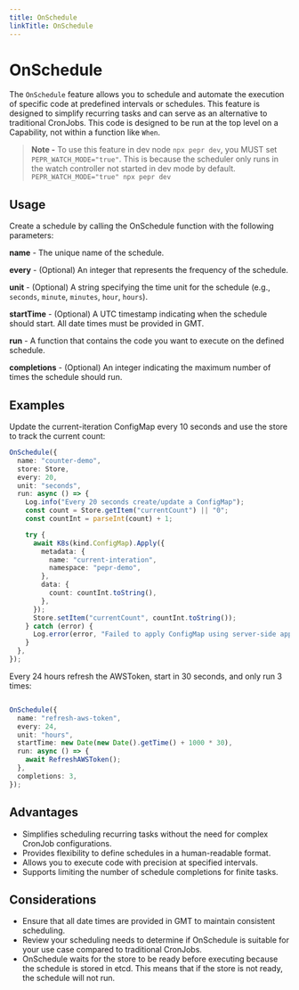 ```yaml
---
title: OnSchedule
linkTitle: OnSchedule
---
```


# OnSchedule

The `OnSchedule` feature allows you to schedule and automate the execution of specific code at predefined intervals or schedules. This feature is designed to simplify recurring tasks and can serve as an alternative to traditional CronJobs. This code is designed to be run at the top level on a Capability, not within a function like `When`.
  
> **Note -** To use this feature in dev node `npx pepr dev`, you MUST set `PEPR_WATCH_MODE="true"`. This is because the scheduler only runs in the watch controller not started in dev mode by default. `PEPR_WATCH_MODE="true" npx pepr dev`
  
## Usage

Create a schedule by calling the OnSchedule function with the following parameters:

**name** - The unique name of the schedule.

**every** - (Optional) An integer that represents the frequency of the schedule.

**unit** - (Optional) A string specifying the time unit for the schedule (e.g., `seconds`, `minute`, `minutes`, `hour`, `hours`).  

**startTime** - (Optional) A UTC timestamp indicating when the schedule should start. All date times must be provided in GMT.  

**run** - A function that contains the code you want to execute on the defined schedule.  

**completions** - (Optional) An integer indicating the maximum number of times the schedule should run.


## Examples

Update the current-iteration ConfigMap every 10 seconds and use the store to track the current count:

```typescript
OnSchedule({
  name: "counter-demo",
  store: Store,
  every: 20,
  unit: "seconds",
  run: async () => {
    Log.info("Every 20 seconds create/update a ConfigMap");
    const count = Store.getItem("currentCount") || "0";
    const countInt = parseInt(count) + 1;

    try {
      await K8s(kind.ConfigMap).Apply({
        metadata: {
          name: "current-interation",
          namespace: "pepr-demo",
        },
        data: {
          count: countInt.toString(),
        },
      });
      Store.setItem("currentCount", countInt.toString());
    } catch (error) {
      Log.error(error, "Failed to apply ConfigMap using server-side apply.");
    }
  },
});
```

Every 24 hours refresh the AWSToken, start in 30 seconds, and only run 3 times:

```typescript

OnSchedule({
  name: "refresh-aws-token",
  every: 24,
  unit: "hours",
  startTime: new Date(new Date().getTime() + 1000 * 30),
  run: async () => {
    await RefreshAWSToken();
  },
  completions: 3,
});
```

## Advantages 

- Simplifies scheduling recurring tasks without the need for complex CronJob configurations.
- Provides flexibility to define schedules in a human-readable format.
- Allows you to execute code with precision at specified intervals.
- Supports limiting the number of schedule completions for finite tasks.

## Considerations

- Ensure that all date times are provided in GMT to maintain consistent scheduling.
- Review your scheduling needs to determine if OnSchedule is suitable for your use case compared to traditional CronJobs.
- OnSchedule waits for the store to be ready before executing because the schedule is stored in etcd. This means that if the store is not ready, the schedule will not run.
